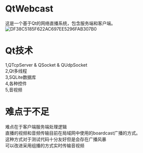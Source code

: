 # QtWebcast
这是一个基于Qt的网络直播系统，包含服务端和客户端。  
![DF38C5185F622AC697EE5296FAB307B0](https://github.com/user-attachments/assets/f040e54a-8de1-4562-a729-c64c87a675c3)  
# Qt技术
1,QTcpServer & QSocket & QUdpSocket  
2,Qt多线程  
3,SQLite数据库  
4,各种控件  
5,音视频
# 难点于不足
难点在于客户端服务端处理逻辑  
直播的视频和音频传输目前在局域网中使用的boardcast广播的方式。  
这种方式对于测试代码十分友好但是会存在广播风暴  
可以改进采用组播的方式实时传输音视频


